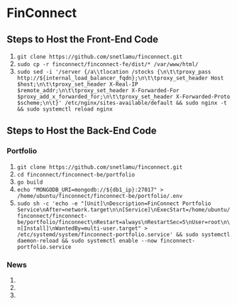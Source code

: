 # FinConnect

## Steps to Host the Front-End Code
1. ``` git clone https://github.com/snetlamu/finconnect.git ```
2. ```sudo cp -r finconnect/finconnect-fe/dist/* /var/www/html/```
3. ```sudo sed -i '/server {/a\\tlocation /stocks {\n\t\tproxy_pass http://${internal_load_balancer_fqdn};\n\t\tproxy_set_header Host $host;\n\t\tproxy_set_header X-Real-IP $remote_addr;\n\t\tproxy_set_header X-Forwarded-For $proxy_add_x_forwarded_for;\n\t\tproxy_set_header X-Forwarded-Proto $scheme;\n\t}' /etc/nginx/sites-available/default && sudo nginx -t && sudo systemctl reload nginx```

## Steps to Host the Back-End Code
### Portfolio
1. ``` git clone https://github.com/snetlamu/finconnect.git ```
2. ```cd finconnect/finconnect-be/portfolio```
3. ```go build```
4. ```echo "MONGODB_URI=mongodb://${db1_ip}:27017" > /home/ubuntu/finconnect/finconnect-be/portfolio/.env```
5. ```sudo sh -c 'echo -e "[Unit]\nDescription=FinConnect Portfolio Service\nAfter=network.target\n\n[Service]\nExecStart=/home/ubuntu/finconnect/finconnect-be/portfolio/finconnect\nRestart=always\nRestartSec=5\nUser=root\n\n[Install]\nWantedBy=multi-user.target" > /etc/systemd/system/finconnect-portfolio.service' && sudo systemctl daemon-reload && sudo systemctl enable --now finconnect-portfolio.service```

### News
1. 
2. 
3. 